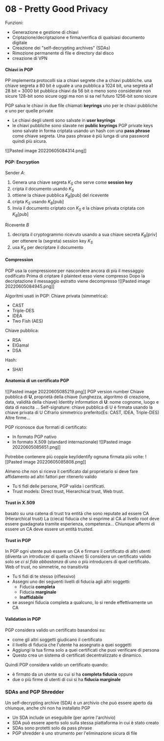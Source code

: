 # 08 - Pretty Good Privacy
Funzioni:
- Generazione e gestione di chiavi
- Criptazione/decriptazione e  firma/verifica di qualsiasi documento digitale 
- Creazione dei "self-decrypting archives" (SDAs)
- Rimozione permanente di file e directory dal disco
- creazione di VPN

#### Chiavi in PGP
PP implementa protocolli sia a chiavi segrete che a chiavi pubbliche.
una chiave segreta a 80 bit è uguale a una pubblica a 1024 bit, una  segreta a1 28 bit = 3000 bit pubblica
chiavi da 56 bit o meno sono considerate non sicure
128-bit sono sicure oggi ma non si sa nel futuro
1256-bit sono sicure

PGP salva le chiavi in due file chiamati **keyrings** uno per le chiavi pubbliche e uno per quelle private
- Le chiavi degli utenti sono salvate in **user keyrings**
- le chiavi pubbliche sono slavate nei **public keyrings**
PGP private keys sono salvate in forma criptata usando un hash con una **pass phrase** come chiave segreta.
Una pass phrase è più lunga di una password quindi più sicura.

![[Pasted image 20220605084314.png]]

#### PGP: Encryption
Sender $A$:
1. Genera una chiave segreta $K_S$ che serve come **session key** 
2. cripta il documento usando $K_S$
3. ottiene la chiave pubblica $K_B[\text{pub}]$ del ricevente
4. cripta $K_S$ usando $K_B[\text{pub}]$
5. Invia il documento criptato con $K_S$ e la chiave privata criptata con $K_B[\text{pub}]$ 

Ricevente $B$
1. decripta il cryptogrammo ricevuto usando a sua chiave secreta $K_B[\text{priv}]$ per ottenere la (segreta) session key $K_S$
2. usa $K_S$ per decriptare il documento

#### Compression
PGP usa la compressione per nascondere ancora di più il messaggio codificato
Prima di criptare il plaintext esso viene compresso
Dopo la decriptazione il messaggio estratto viene decompresso
![[Pasted image 20220605084945.png]]

Algoritmi usati in PGP:
Chiave privata (simmetrica):
- CAST
- Triple-DES
- IDEA
- Two Fish (AES)

Chiave pubblica:
- RSA
- ElGamal
- DSA

Hash:
- SHA1

#### Anatomia di un certificato PGP
![[Pasted image 20220605085219.png]]
PGP version number
Chiave pubblica di **U**, proprietà della chiave (lunghezza, algoritmo di creazione, data, validità della chiave)
Identity information di **U**: nome cognome, luogo e data di nascita ...
Self-signature: chiave pubblica di U è firmata usando la chiave privata di U
Cifrario simmetrico preferito(Es: CAST, IDEA, Triple-DES)
Altre firme...

PGP riconosce due formati di certificato:
- In formato PGP nativo
- In formato X.509 (standard internazionale)
![[Pasted image 20220605085651.png]]

Potrebbe contenere più coppie key/identify ognuna firmata più volte:
![[Pasted image 20220605085808.png]]

Almeno che non si riceva il certificato dal proprietario si deve fare affidamento ad altri fattori per ritenerlo valido
- Tu ti fidi delle persone, PGP valida i certificati.
- Trust models: Direct trust, Hierarchical trust, Web trust.

#### Trust in X.509
basato su una catena di trust tra entità che sono reputate ad essere CA (Hierarchical trust)
La (cieca) fiducia che si esprime al CA al livello root  deve essere guadagnata tramite esperienza, competenza...
Chiunque affermi di essere un CA deve essere un entità trusted.

#### Trust in PGP
In PGP ogni utente può essere un CA e firmare il certificato di altri utenti (diventa un introducer di quella chiave)
Si considera un certificato valido solo se _ci si fida abbastanza_ di uno o più introducers di quel certificato.
Web of trust, no simmetrie, no transitività

- Tu ti fidi di te stesso (riflessivo)
- Assegni uno dei seguenti livelli di fiducia agli altri soggetti:
	- Fiducia **completa**
	- Fiducia **marginale**
	- **Inaffidabile**
- se assegni fiducia completa a qualcuno, lo si rende effettivamente un CA

#### Validation in PGP
PGP considera valido un certificato basandosi su:
- come gli altri soggetti giudicano il certificato
- il livello di fiducia che l'utente ha assegnato a quei soggetti
- Aggiungi la tua firma solo a quei certificati che puoi verificare di persona
- Questo crea un sistema di certificati decentralizzato e dinamico.

Quindi PGP considera valido un certificato quando:
- è firmato da un utente su cui si ha **completa fiducia** oppure
- due o più firme di utenti di cui si ha **fiducia marginale**

### SDAs and PGP Shredder
Un self-decrypting archive (SDA) è un archivio che può essere aperto da chiunque, anche chi non ha installato PGP
- Un SDA include un eseguibile (per aprire l'archivio)
- SDA può essere aperto solo sulla stessa piattaforma in cui è stato creato
- SDAs sono protetti solo da pass phrase
- PGP shredder è uno strumento per l'eliminazione sicura di file